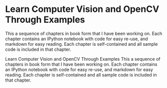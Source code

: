 Learn Computer Vision and OpenCV Through Examples
=================================================

This a sequence of chapters in book form that I have been working on.  Each chapter contains an IPython notebook with code for easy re-use, and markdown for easy reading.  Each chapter is self-contained and all sample code is included in that chapter.

Learn Computer Vision and OpenCV Through Examples
This a sequence of chapters in book form that I have been working on. Each chapter contains an IPython notebook with code for easy re-use, and markdown for easy reading. Each chapter is self-contained and all sample code is included in that chapter.


